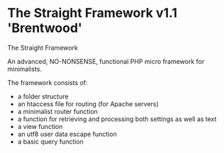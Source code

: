 # The Straight Framework v1.1 'Brentwood'

The Straight Framework

An advanced, NO-NONSENSE, functional PHP micro framework for minimalists.

The framework consists of:

- a folder structure
- an htaccess file for routing (for Apache servers)
- a minimalist router function
- a function for retrieving and processing both settings as well as text
- a view function
- an utf8 user data escape function
- a basic query function

